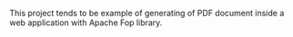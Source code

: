 This project tends to be example of generating of PDF document inside a web application with Apache Fop library.
